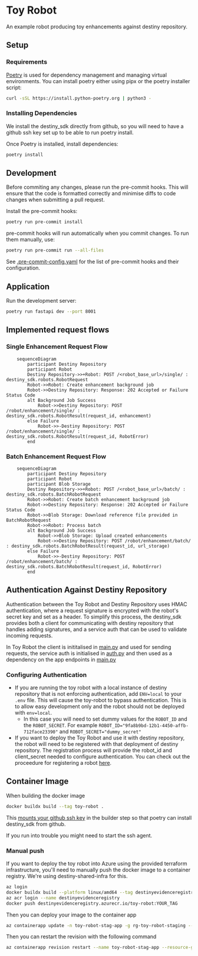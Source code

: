 # Toy Robot

An example robot producing toy enhancements against destiny repository.

## Setup

### Requirements

[Poetry](https://python-poetry.org) is used for dependency management and managing virtual environments. You can install poetry either using pipx or the poetry installer script:

```sh
curl -sSL https://install.python-poetry.org | python3 -
```

### Installing Dependencies

We install the destiny_sdk directly from github, so you will need to have a github ssh key set up to be able to run poetry install.

Once Poetry is installed, install dependencies:

```sh
poetry install
```

## Development

Before commiting any changes, please run the pre-commit hooks. This will ensure that the code is formatted correctly and minimise diffs to code changes when submitting a pull request.

Install the pre-commit hooks:

```sh
poetry run pre-commit install
```

pre-commit hooks will run automatically when you commit changes. To run them manually, use:

```sh
poetry run pre-commit run --all-files
```

See [.pre-commit-config.yaml](.pre-commit-config.yaml) for the list of pre-commit hooks and their configuration.

## Application

Run the development server:

```sh
poetry run fastapi dev --port 8001
```

## Implemented request flows

### Single Enhancement Request Flow

```mermaid
    sequenceDiagram
        participant Destiny Repository
        participant Robot
        Destiny Repository->>+Robot: POST /<robot_base_url>/single/ : destiny_sdk.robots.RobotRequest
        Robot->>Robot: Create enhancement background job
        Robot->>Destiny Repository: Response: 202 Accepted or Failure Status Code
        alt Background Job Success
            Robot->>Destiny Repository: POST /robot/enhancement/single/ : destiny_sdk.robots.RobotResult(request_id, enhancement)
        else Failure
            Robot->>-Destiny Repository: POST /robot/enhancement/single/ : destiny_sdk.robots.RobotResult(request_id, RobotError)
        end
```

### Batch Enhancement Request Flow

```mermaid
    sequenceDiagram
        participant Destiny Repository
        participant Robot
        participant Blob Storage
        Destiny Repository->>+Robot: POST /<robot_base_url>/batch/ : destiny_sdk.robots.BatchRobotRequest
        Robot->>Robot: Create batch enhancement background job
        Robot->>Destiny Repository: Response: 202 Accepted or Failure Status Code
        Robot->>Blob Storage: Download reference file provided in BatchRobotRequest
        Robot->>Robot: Process batch
        alt Background Job Success
            Robot->>Blob Storage: Upload created enhancements
            Robot->>Destiny Repository: POST /robot/enhancement/batch/ : destiny_sdk.robots.BatchRobotResult(request_id, url_storage)
        else Failure
            Robot->>-Destiny Repository: POST /robot/enhancement/batch/ : destiny_sdk.robots.BatchRobotResult(request_id, RobotError)
        end
```

## Authentication Against Destiny Repository

Authentication between the Toy Robot and Destiny Repository uses HMAC authentication, where a request signature is encrypted with the robot's secret key and set as a header. To simplify this process, the destiny_sdk provides both a client for communicating with destiny repository that handles adding signatures, and a service auth that can be used to validate incoming requests.

In Toy Robot the client is inititalised in [main.py](app/main.py) and used for sending requests, the service auth is initialised in [auth.py](app/auth.py) and then used as a dependency on the app endpoints in [main.py](app/main.py)

### Configuring Authentication

- If you are running the toy robot with a local instance of destiny repository that is not enforcing authentication, add `ENV=local` to your `.env` file. This will cause the toy-robot to bypass authentication. This is to allow easy development only and the robot should not be deployed with `env=local`.
  - In this case you will need to set dummy values for the `ROBOT_ID` and the `ROBOT_SECRET`. For example `ROBOT_ID="9fa8b9bd-12b1-4450-affb-712face23390"` and `ROBOT_SECRET="dummy_secret"`
- If you want to deploy the Toy Robot and use it with destiny repository, the robot will need to be registered with that deployment of destiny repository. The registration process will provide the robot_id and client_secret needed to configure authentication. You can check out the proceedure for registering a robot [here](https://destiny-evidence.github.io/destiny-repository/procedures/robot-registration.html).

## Container Image

When building the docker image

```sh
docker buildx build --tag toy-robot .
```

This [mounts your github ssh key](https://docs.docker.com/reference/dockerfile/#example-access-to-gitlab) in the builder step so that poetry can install destiny_sdk from github.

If you run into trouble you might need to start the ssh agent.

### Manual push

If you want to deploy the toy robot into Azure using the provided terraform infrastructure, you'll need to manually push the docker image to a container registry. We're using destiny-shared-infra for this.

```sh
az login
docker buildx build --platform linux/amd64 --tag destinyevidenceregistry.azurecr.io/toy-robot:[YOUR_TAG] .
az acr login --name destinyevidenceregistry
docker push destinyevidenceregistry.azurecr.io/toy-robot:YOUR_TAG
```

Then you can deploy your image to the container app

```sh
az containerapp update -n toy-robot-stag-app -g rg-toy-robot-staging --image estinyevidenceregistry.azurecr.io/toy-robot:YOUR_TAG
```

Then you can restart the revision with the following command

```sh
az containerapp revision restart --name toy-robot-stag-app --resource-group rg-toy-robot-staging --revision [REVISION_NAME]
```
